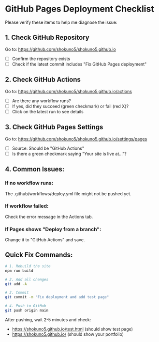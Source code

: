 # GitHub Pages Deployment Checklist

Please verify these items to help me diagnose the issue:

## 1. Check GitHub Repository
Go to: https://github.com/shokuno5/shokuno5.github.io

- [ ] Confirm the repository exists
- [ ] Check if the latest commit includes "Fix GitHub Pages deployment"

## 2. Check GitHub Actions
Go to: https://github.com/shokuno5/shokuno5.github.io/actions

- [ ] Are there any workflow runs?
- [ ] If yes, did they succeed (green checkmark) or fail (red X)?
- [ ] Click on the latest run to see details

## 3. Check GitHub Pages Settings
Go to: https://github.com/shokuno5/shokuno5.github.io/settings/pages

- [ ] Source: Should be "GitHub Actions"
- [ ] Is there a green checkmark saying "Your site is live at..."?

## 4. Common Issues:

### If no workflow runs:
The .github/workflows/deploy.yml file might not be pushed yet.

### If workflow failed:
Check the error message in the Actions tab.

### If Pages shows "Deploy from a branch":
Change it to "GitHub Actions" and save.

## Quick Fix Commands:

```bash
# 1. Rebuild the site
npm run build

# 2. Add all changes
git add -A

# 3. Commit
git commit -m "Fix deployment and add test page"

# 4. Push to GitHub
git push origin main
```

After pushing, wait 2-5 minutes and check:
- https://shokuno5.github.io/test.html (should show test page)
- https://shokuno5.github.io/ (should show your portfolio)